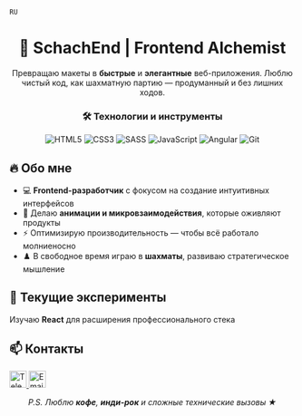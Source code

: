 <code aling="center" height="100%">RU</code>
<h1 align="center">🚀 SchachEnd | Frontend Alchemist</h1>
<p align="center">Превращаю макеты в <strong>быстрые</strong> и <strong>элегантные</strong> веб-приложения. Люблю чистый код, как шахматную партию — продуманный и без лишних ходов.</p>

<h3 align="center">🛠️ Технологии и инструменты</h3>
<p align="center">
  <img src="https://img.shields.io/badge/HTML5-E34F26?style=for-the-badge&logo=html5&logoColor=white" alt="HTML5">
  <img src="https://img.shields.io/badge/CSS3-1572B6?style=for-the-badge&logo=css3&logoColor=white" alt="CSS3">
  <img src="https://img.shields.io/badge/Sass-CC6699?style=for-the-badge&logo=sass&logoColor=white" alt="SASS">
  <img src="https://img.shields.io/badge/JavaScript-F7DF1E?style=for-the-badge&logo=javascript&logoColor=black" alt="JavaScript">
  <img src="https://img.shields.io/badge/Angular-DD0031?style=for-the-badge&logo=angular&logoColor=white" alt="Angular">
  <img src="https://img.shields.io/badge/Git-F05032?style=for-the-badge&logo=git&logoColor=white" alt="Git">
</p>

<h2>🔥 Обо мне</h2>
<ul>
  <li>💻 <strong>Frontend-разработчик</strong> с фокусом на создание интуитивных интерфейсов</li>
  <li>🎨 Делаю <strong>анимации и микровзаимодействия</strong>, которые оживляют продукты</li>
  <li>⚡ Оптимизирую производительность — чтобы всё работало молниеносно</li>
  <li>♟️ В свободное время играю в <strong>шахматы</strong>, развиваю стратегическое мышление</li>
</ul>

<h2>🧪 Текущие эксперименты</h2>
<p>Изучаю <strong>React</strong> для расширения профессионального стека</p>

<h2>📫 Контакты</h2>
<p>
  <a href="ваша_ссылка_telegram">
    <img src="https://img.icons8.com/color/48/000000/telegram-app--v1.png" width="30" alt="Telegram"/>
  </a>
  <a href="mailto:ваша_почта">
    <img src="https://img.icons8.com/fluency/48/000000/gmail.png" width="30" alt="Email"/>
  </a>
</p>

<p align="center">
  <em>P.S. Люблю <strong>кофе</strong>, <strong>инди-рок</strong> и сложные технические вызовы ★</em>
</p>
